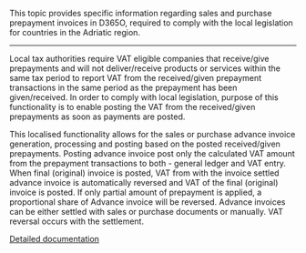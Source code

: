 This topic provides specific information regarding sales and purchase prepayment invoices in D365O, required to comply with the local legislation for countries in the Adriatic region.

-----

Local tax authorities require VAT eligible companies that receive/give prepayments and will not deliver/receive products or services within the same tax period to report VAT from the received/given prepayment transactions in the same period as the prepayment has been given/received. In order to comply with local legislation, purpose of this functionality is to enable posting the VAT from the received/given prepayments as soon as payments are posted.

This localised functionality allows for the sales or purchase advance invoice generation, processing and posting based on the posted received/given prepayments. Posting advance invoice post only the calculated VAT amount from the prepayment transactions to both - general ledger and VAT entry. When final (original) invoice is posted, VAT from with the invoice settled advance invoice is automatically reversed and VAT of the final (original) invoice is posted. If only partial amount of prepayment is applied, a proportional share of Advance invoice will be reversed. Advance invoices can be either settled with sales or purchase documents or manually. VAT reversal occurs with the settlement.

[Detailed documentation](http://axweb/D365O%20Localization%20Documents/D365O%20LOC_Advance%20invoice.docx?Web=1)